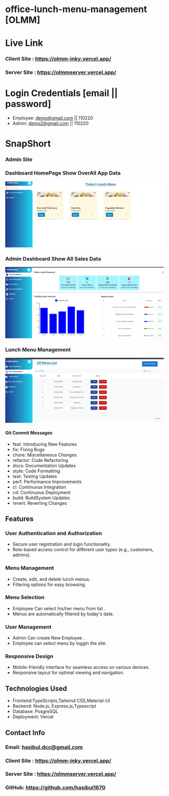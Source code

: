 # office-lunch-menu-management [OLMM]

# Live Link 
  ### Client Site : https://olmm-inky.vercel.app/
  ### Server Site : https://olmmserver.vercel.app/

# Login Credentials [email || password]
  - Employee: demo@gmail.com || 110220
  - Admin: demo2@gmail.com || 110220
    
# SnapShort 
###  Admin Site
  ### Dashboard HomePage Show OverAll App Data
![alt text](image.png)
  ### Admin Dashboard Show All Sales Data 
![alt text](image-1.png)
  ### Lunch Menu Management
![alt text](image-2.png)




#### Git Commit Messages
- feat: Introducing New Features
- fix: Fixing Bugs
- chore: Miscellaneous Changes
- refactor: Code Refactoring
- docs: Documentation Updates
- style: Code Formatting
- test: Testing Updates
- perf: Performance Improvements
- ci: Continuous Integration
- cd: Continuous Deployment
- build: BuildSystem Updates
- revert: Reverting Changes

## Features
### User Authentication and Authorization
  - Secure user registration and login functionality.
  - Role-based access control for different user types (e.g., customers, admins).

### Menu Management
  - Create, edit, and delete lunch menus.
  - Filtering options for easy browsing.

### Menu Selection  
- Employee Can select his/her menu from list . 
- Menus are automatically filtered by today's date.

### User Management 
- Admin Can create New Employee .
- Employee can select menu by loggin the site.

### Responsive Design
- Mobile-friendly interface for seamless access on various devices.
- Responsive layout for optimal viewing and navigation.


## Technologies Used
- Frontend:TypeScripts,Tailwind CSS,Material-UI
- Backend: Node.js, Express.js,Typescript
- Database: PosgreSQL
- Deployment: Vercel



## Contact Info
  ### Email: hasibul.dcc@gmail.com
  ### Client Site : https://olmm-inky.vercel.app/
  ### Server Site : https://olmmserver.vercel.app/
  ### GitHub: https://github.com/hasibul1670


